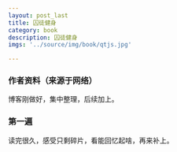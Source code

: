 ```yaml
---
layout: post_last
title: 囚徒健身
category: book
description: 囚徒健身
imgs: '../source/img/book/qtjs.jpg'

---
```

### 作者资料（来源于网络）

博客刚做好，集中整理，后续加上。

### 第一遍

读完很久，感受只剩碎片，看能回忆起啥，再来补上。
 